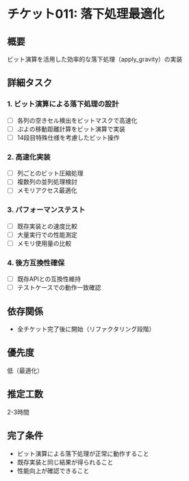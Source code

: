 # チケット011: 落下処理最適化

## 概要
ビット演算を活用した効率的な落下処理（apply_gravity）の実装

## 詳細タスク

### 1. ビット演算による落下処理の設計
- [ ] 各列の空きセル検出をビットマスクで高速化
- [ ] ぷよの移動距離計算をビット演算で実装
- [ ] 14段目特殊仕様を考慮したビット操作

### 2. 高速化実装
- [ ] 列ごとのビット圧縮処理
- [ ] 複数列の並列処理検討
- [ ] メモリアクセス最適化

### 3. パフォーマンステスト
- [ ] 既存実装との速度比較
- [ ] 大量実行での性能測定
- [ ] メモリ使用量の比較

### 4. 後方互換性確保
- [ ] 既存APIとの互換性維持
- [ ] テストケースでの動作一致確認

## 依存関係
- 全チケット完了後に開始（リファクタリング段階）

## 優先度
低（最適化）

## 推定工数
2-3時間

## 完了条件
- ビット演算による落下処理が正常に動作すること
- 既存実装と同じ結果が得られること
- 性能向上が確認できること